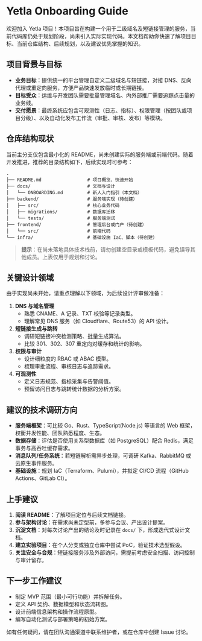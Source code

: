 # Yetla Onboarding Guide

欢迎加入 Yetla 项目！本项目旨在构建一个用于二级域名及短链接管理的服务，当前代码库仍处于规划阶段，尚未引入实际实现代码。本文档帮助你快速了解项目目标、当前仓库结构、后续规划，以及建议优先掌握的知识。

## 项目背景与目标
- **业务目标**：提供统一的平台管理自定义二级域名与短链接，对接 DNS、反向代理或重定向服务，方便产品快速发放临时或长期链接。
- **目标受众**：运维与开发团队需要批量管理域名、内外部推广需要追踪点击量的业务线。
- **交付愿景**：最终系统应包含可观测性（日志、指标）、权限管理（按团队或项目分级）、以及自动化发布工作流（审批、审核、发布）等模块。

## 仓库结构现状
当前主分支仅包含最小化的 README，尚未创建实际的服务端或前端代码。随着开发推进，推荐的目录结构如下，后续实现时可参考：

```
.
├── README.md                 # 项目概览、快速开始
├── docs/                     # 文档与设计
│   └── ONBOARDING.md         # 新人入门指引（本文档）
├── backend/                  # 服务端实现（待创建）
│   ├── src/                  # 核心业务代码
│   ├── migrations/           # 数据库迁移
│   └── tests/                # 服务端测试
├── frontend/                 # 管理后台或门户（待创建）
│   └── src/                  # 前端代码
└── infra/                    # 基础设施 IaC、脚本（待创建）
```

> **提示**：在尚未落地具体技术栈前，请勿创建空目录或模板代码，避免误导其他成员。上表仅用于规划和讨论。

## 关键设计领域
由于实现尚未开始，请重点理解以下领域，为后续设计评审做准备：

1. **DNS 与域名管理**
   - 熟悉 CNAME、A 记录、TXT 校验等记录类型。
   - 理解常见 DNS 服务（如 Cloudflare、Route53）的 API 设计。
2. **短链接生成与跳转**
   - 调研短链接冲突检测策略、批量生成算法。
   - 比较 301、302、307 重定向对缓存和统计的影响。
3. **权限与审计**
   - 设计细粒度的 RBAC 或 ABAC 模型。
   - 梳理审批流程、审核日志与追踪需求。
4. **可观测性**
   - 定义日志规范、指标采集与告警阈值。
   - 预留访问日志与跳转统计数据的分析方案。

## 建议的技术调研方向
- **服务端框架**：可比较 Go、Rust、TypeScript(Node.js) 等语言的 Web 框架，权衡并发性能、团队熟悉程度、生态。
- **数据存储**：评估是否使用关系型数据库（如 PostgreSQL）配合 Redis，满足事务与高吞吐缓存需求。
- **消息队列/任务系统**：若短链解析需异步处理，可调研 Kafka、RabbitMQ 或云原生事件服务。
- **基础设施**：规划 IaC（Terraform、Pulumi），并拟定 CI/CD 流程（GitHub Actions、GitLab CI）。

## 上手建议
1. **阅读 README**：了解项目定位与后续文档链接。
2. **参与架构讨论**：在需求尚未定型前，多参与会议、产出设计提案。
3. **沉淀文档**：对每次讨论产出的结论及时记录在 `docs/` 下，形成迭代式设计文档。
4. **建立实验项目**：在个人分支或独立仓库中尝试 PoC，验证技术选型假设。
5. **关注安全与合规**：短链接服务涉及外部访问，需提前考虑安全扫描、访问控制与审计留存。

## 下一步工作建议
- 制定 MVP 范围（最小可行功能）并拆解任务。
- 定义 API 契约、数据模型和状态流转图。
- 设计前端信息架构和操作流程原型。
- 编写自动化测试与部署策略的初始方案。

如有任何疑问，请在团队沟通渠道中联系维护者，或在仓库中创建 Issue 讨论。

